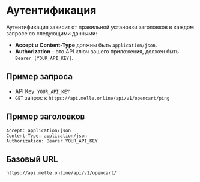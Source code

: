 # Аутентификация

Аутентификация зависит от правильной установки заголовков в каждом запросе со следующими данными:

- **Accept** и **Content-Type** должны быть `application/json`.
- **Authorization** - это API ключ вашего приложения, должен быть `Bearer [YOUR_API_KEY]`.

## Пример запроса

- API Key: `YOUR_API_KEY`
- `GET` запрос к `https://api.melle.online/api/v1/opencart/ping`

## Пример заголовков

```
Accept: application/json
Content-Type: application/json
Authorization: Bearer YOUR_API_KEY
```

## Базовый URL

```
https://api.melle.online/api/v1/opencart/
```
